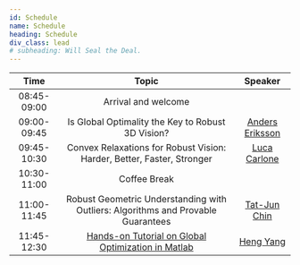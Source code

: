 ```yaml
---
id: Schedule
name: Schedule
heading: Schedule
div_class: lead
# subheading: Will Seal the Deal.
---
```


| Time   |      Topic      |  Speaker |
|:-----------:|:-----------------------------------------------------:|:------:|
| 08:45-09:00 |  Arrival and welcome |  |
| 09:00-09:45 |    Is Global Optimality the Key to Robust 3D Vision?   |   [Anders Eriksson](http://aeriksson.net)  |
| 09:45-10:30 | Convex Relaxations for Robust Vision: Harder, Better, Faster, Stronger | [Luca Carlone](https://lucacarlone.mit.edu) |
| 10:30-11:00 | Coffee Break |  |
| 11:00-11:45 | Robust Geometric Understanding with Outliers: Algorithms and Provable Guarantees |    [Tat-Jun Chin](https://cs.adelaide.edu.au/~tjchin/doku.php)  |
| 11:45-12:30 | [Hands-on Tutorial on Global Optimization in Matlab](https://github.com/MIT-SPARK/GlobalOptimizationTutorial) | [Heng Yang](https://hankyang.mit.edu) |